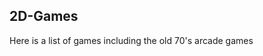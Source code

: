 ## 2D-Games

Here is a list of games including the old 70's arcade games


<h1 align="center">
  <vid src="Pong.mp4" alt="Roll Through The Ages The Bronze Age" />
</h1>
